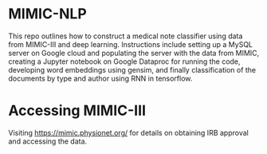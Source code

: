 # MIMIC-NLP

This repo outlines how to construct a medical note classifier using data from MIMIC-III and deep learning. Instructions include setting up a MySQL server on Google cloud and populating the server with the data from MIMIC, creating a Jupyter notebook on Google Dataproc for running the code, developing word embeddings using gensim, and finally classification of the documents by type and author using RNN in tensorflow.

# Accessing MIMIC-III

Visiting https://mimic.physionet.org/ for details on obtaining IRB approval and accessing the data.
